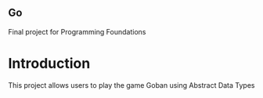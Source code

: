 ## Go
Final project for Programming Foundations

# Introduction
This project allows users to play the game Goban using Abstract Data Types
